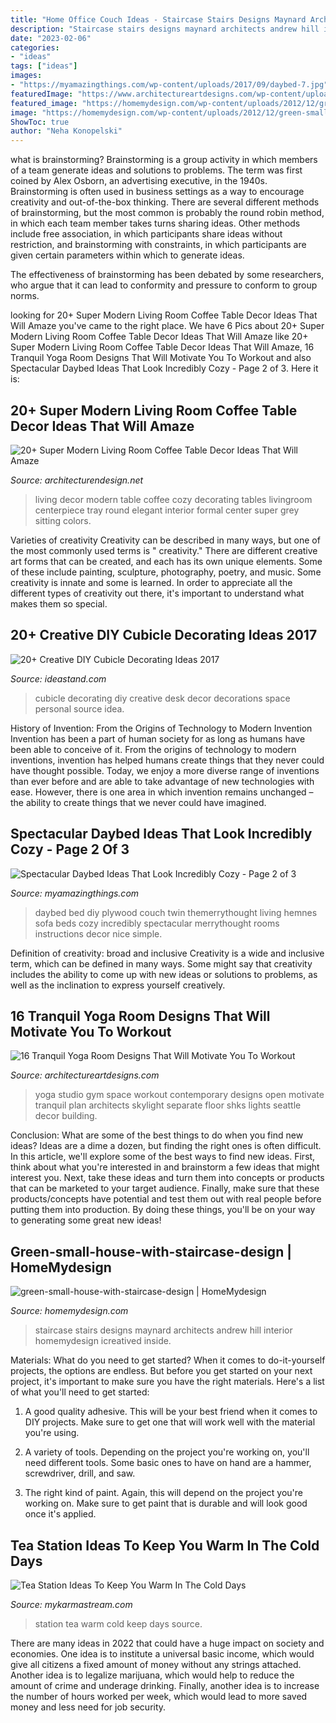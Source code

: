 ```yaml
---
title: "Home Office Couch Ideas - Staircase Stairs Designs Maynard Architects Andrew Hill Interior Homemydesign Icreatived Inside"
description: "Staircase stairs designs maynard architects andrew hill interior homemydesign icreatived inside"
date: "2023-02-06"
categories:
- "ideas"
tags: ["ideas"]
images:
- "https://myamazingthings.com/wp-content/uploads/2017/09/daybed-7.jpg"
featuredImage: "https://www.architectureartdesigns.com/wp-content/uploads/2014/11/16-Tranquil-Yoga-Room-Designs-That-Will-Motivate-You-To-Workout-6-630x840.jpg"
featured_image: "https://homemydesign.com/wp-content/uploads/2012/12/green-small-house-with-staircase-design.jpg"
image: "https://homemydesign.com/wp-content/uploads/2012/12/green-small-house-with-staircase-design.jpg"
ShowToc: true
author: "Neha Konopelski"
---
```



what is brainstorming?
Brainstorming is a group activity in which members of a team generate ideas and solutions to problems. The term was first coined by Alex Osborn, an advertising executive, in the 1940s. Brainstorming is often used in business settings as a way to encourage creativity and out-of-the-box thinking. 
There are several different methods of brainstorming, but the most common is probably the round robin method, in which each team member takes turns sharing ideas. Other methods include free association, in which participants share ideas without restriction, and brainstorming with constraints, in which participants are given certain parameters within which to generate ideas. 

The effectiveness of brainstorming has been debated by some researchers, who argue that it can lead to conformity and pressure to conform to group norms.

	

		
looking for 20+ Super Modern Living Room Coffee Table Decor Ideas That Will Amaze you've came to the right place. We have 6 Pics about 20+ Super Modern Living Room Coffee Table Decor Ideas That Will Amaze like 20+ Super Modern Living Room Coffee Table Decor Ideas That Will Amaze, 16 Tranquil Yoga Room Designs That Will Motivate You To Workout and also Spectacular Daybed Ideas That Look Incredibly Cozy - Page 2 of 3. Here it is:
		
    
## 20+ Super Modern Living Room Coffee Table Decor Ideas That Will Amaze

<img loading=lazy src="http://cdn.architecturendesign.net/wp-content/uploads/2015/11/AD-09-modern-cozy-living-room-decor.jpg" onerror="this.onerror=null;this.src='https://tse4.mm.bing.net/th?id=OIP.I9RzrbrkWNa_uls79UX0jgHaLG&amp;pid=15.1';" alt="20+ Super Modern Living Room Coffee Table Decor Ideas That Will Amaze">

_Source: architecturendesign.net_

>living decor modern table coffee cozy decorating tables livingroom centerpiece tray round elegant interior formal center super grey sitting colors. 

	

Varieties of creativity
Creativity can be described in many ways, but one of the most commonly used terms is " creativity." There are different creative art forms that can be created, and each has its own unique elements. Some of these include painting, sculpture, photography, poetry, and music. Some creativity is innate and some is learned. In order to appreciate all the different types of creativity out there, it's important to understand what makes them so special.

    
## 20+ Creative DIY Cubicle Decorating Ideas 2017

<img loading=lazy src="http://ideastand.com/wp-content/uploads/2014/06/cubicle-decorating-ideas/4-cubicle-decorating-ideas.jpg" onerror="this.onerror=null;this.src='https://tse2.mm.bing.net/th?id=OIP.VHOx8lixeW7JpfU3SP7vlgHaJ4&amp;pid=15.1';" alt="20+ Creative DIY Cubicle Decorating Ideas 2017">

_Source: ideastand.com_

>cubicle decorating diy creative desk decor decorations space personal source idea. 

	

History of Invention: From the Origins of Technology to Modern Invention
Invention has been a part of human society for as long as humans have been able to conceive of it. From the origins of technology to modern inventions, invention has helped humans create things that they never could have thought possible. Today, we enjoy a more diverse range of inventions than ever before and are able to take advantage of new technologies with ease. However, there is one area in which invention remains unchanged – the ability to create things that we never could have imagined.

    
## Spectacular Daybed Ideas That Look Incredibly Cozy - Page 2 Of 3

<img loading=lazy src="https://myamazingthings.com/wp-content/uploads/2017/09/daybed-7.jpg" onerror="this.onerror=null;this.src='https://tse2.mm.bing.net/th?id=OIP.j5YRsiu1ZgnV-xDpTEa2PQHaKC&amp;pid=15.1';" alt="Spectacular Daybed Ideas That Look Incredibly Cozy - Page 2 of 3">

_Source: myamazingthings.com_

>daybed bed diy plywood couch twin themerrythought living hemnes sofa beds cozy incredibly spectacular merrythought rooms instructions decor nice simple. 

	

Definition of creativity: broad and inclusive
Creativity is a wide and inclusive term, which can be defined in many ways. Some might say that creativity includes the ability to come up with new ideas or solutions to problems, as well as the inclination to express yourself creatively.

    
## 16 Tranquil Yoga Room Designs That Will Motivate You To Workout

<img loading=lazy src="https://www.architectureartdesigns.com/wp-content/uploads/2014/11/16-Tranquil-Yoga-Room-Designs-That-Will-Motivate-You-To-Workout-6-630x840.jpg" onerror="this.onerror=null;this.src='https://tse2.mm.bing.net/th?id=OIP.N5qwETo-DDS45DuTRE3BUAHaJ4&amp;pid=15.1';" alt="16 Tranquil Yoga Room Designs That Will Motivate You To Workout">

_Source: architectureartdesigns.com_

>yoga studio gym space workout contemporary designs open motivate tranquil plan architects skylight separate floor shks lights seattle decor building. 

	

Conclusion: What are some of the best things to do when you find new ideas?
Ideas are a dime a dozen, but finding the right ones is often difficult. In this article, we'll explore some of the best ways to find new ideas. First, think about what you're interested in and brainstorm a few ideas that might interest you. Next, take these ideas and turn them into concepts or products that can be marketed to your target audience. Finally, make sure that these products/concepts have potential and test them out with real people before putting them into production. By doing these things, you'll be on your way to generating some great new ideas!

    
## Green-small-house-with-staircase-design | HomeMydesign

<img loading=lazy src="https://homemydesign.com/wp-content/uploads/2012/12/green-small-house-with-staircase-design.jpg" onerror="this.onerror=null;this.src='https://tse3.mm.bing.net/th?id=OIP.OrOVL_ggNi8RbZvzz1NpSgHaKn&amp;pid=15.1';" alt="green-small-house-with-staircase-design | HomeMydesign">

_Source: homemydesign.com_

>staircase stairs designs maynard architects andrew hill interior homemydesign icreatived inside. 

	

Materials: What do you need to get started?
When it comes to do-it-yourself projects, the options are endless. But before you get started on your next project, it's important to make sure you have the right materials. Here's a list of what you'll need to get started:
1. A good quality adhesive. This will be your best friend when it comes to DIY projects. Make sure to get one that will work well with the material you're using.

2. A variety of tools. Depending on the project you're working on, you'll need different tools. Some basic ones to have on hand are a hammer, screwdriver, drill, and saw.

3. The right kind of paint. Again, this will depend on the project you're working on. Make sure to get paint that is durable and will look good once it's applied.


    
## Tea Station Ideas To Keep You Warm In The Cold Days

<img loading=lazy src="https://mykarmastream.com/wp-content/uploads/2017/09/tea-station-2.jpg" onerror="this.onerror=null;this.src='https://tse1.mm.bing.net/th?id=OIP.PhWQnlD7LACfTudt2h25yAHaLM&amp;pid=15.1';" alt="Tea Station Ideas To Keep You Warm In The Cold Days">

_Source: mykarmastream.com_

>station tea warm cold keep days source. 

	

There are many ideas in 2022 that could have a huge impact on society and economies. One idea is to institute a universal basic income, which would give all citizens a fixed amount of money without any strings attached. Another idea is to legalize marijuana, which would help to reduce the amount of crime and underage drinking. Finally, another idea is to increase the number of hours worked per week, which would lead to more saved money and less need for job security.

